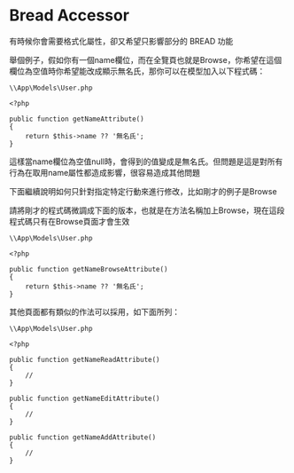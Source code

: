 # Bread Accessor

有時候你會需要格式化屬性，卻又希望只影響部分的 BREAD 功能

舉個例子，假如你有一個name欄位，而在全覽頁也就是Browse，你希望在這個欄位為空值時你希望能改成顯示無名氏，那你可以在模型加入以下程式碼：

```text
\\App\Models\User.php

<?php
​
public function getNameAttribute()
{
    return $this->name ?? '無名氏';
}
```

這樣當name欄位為空值null時，會得到的值變成是無名氏。但問題是這是對所有行為在取用name屬性都造成影響，很容易造成其他問題

下面繼續說明如何只針對指定特定行動來進行修改，比如剛才的例子是Browse

請將剛才的程式碼微調成下面的版本，也就是在方法名稱加上Browse，現在這段程式碼只有在Browse頁面才會生效

```text
\\App\Models\User.php

<?php
​
public function getNameBrowseAttribute()
{
    return $this->name ?? '無名氏';
}
```

其他頁面都有類似的作法可以採用，如下面所列：

```text
\\App\Models\User.php

<?php
​
public function getNameReadAttribute()
{
    //
}
​
public function getNameEditAttribute()
{
    //
}
​
public function getNameAddAttribute()
{
    //
}
```

